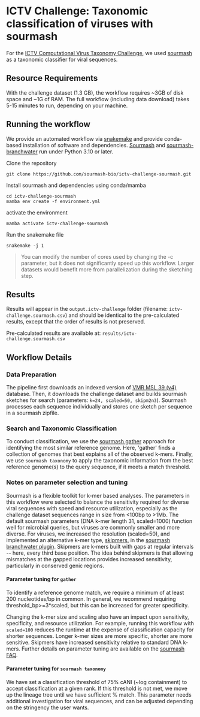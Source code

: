 # ICTV Challenge: Taxonomic classification of viruses with sourmash
For the [ICTV Computational Virus Taxonomy Challenge](https://ictv-vbeg.github.io/ICTV-TaxonomyChallenge/), we used [sourmash](https://github.com/sourmash-bio) as a taxonomic classifier for viral sequences.

## Resource Requirements
With the challenge dataset (1.3 GB), the workflow requires ~3GB of disk space and ~1G of RAM. The full workflow (including data download) takes 5-15 minutes to run, depending on your machine.

## Running the workflow

We provide an automated workflow via [snakemake](https://snakemake.readthedocs.io/en/stable/) and provide conda-based installation of software and dependencies. [Sourmash]([https:/](https://github.com/sourmash-bio/sourmash)/) and [sourmash-branchwater](https://github.com/sourmash-bio/sourmash_plugin_branchwater) run under Python 3.10 or later.

Clone the repository
```
git clone https://github.com/sourmash-bio/ictv-challenge-sourmash.git
```
Install sourmash and dependencies using conda/mamba
```
cd ictv-challenge-sourmash
mamba env create -f environment.yml
```
activate the environment
```
mamba activate ictv-challenge-sourmash
```
Run the snakemake file

```
snakemake -j 1
```
> You can modify the number of cores used by changing the -c parameter, but
> it does not significantly speed up this workflow. Larger datasets would
> benefit more from parallelization during the sketching step.

## Results
Results will appear in the `output.ictv-challenge` folder (filename: `ictv-challenge.sourmash.csv`) and should be identical to the pre-calculated results, except that the order of results is not preserved.

Pre-calculated results are available at: `results/ictv-challenge.sourmash.csv`



## Workflow Details

### Data Preparation
The pipeline first downloads an indexed version of [VMR MSL 39 (v4)](https://ictv.global/vmr) database. Then, it downloads the challenge dataset and builds sourmash sketches for search (parameters: `k=24, scaled=50, skipm2n3`). Sourmash processes each sequence individually and stores one sketch per sequence in a sourmash zipfile. 

### Search and Taxonomic Classification
To conduct classification, we use the [sourmash gather](https://sourmash.readthedocs.io/en/latest/classifying-signatures.html#analyzing-metagenomic-samples-with-gather) approach for identifying the most similar reference genome. Here, 'gather' finds a collection of genomes that best explains all of the observed k-mers. Finally, we use `sourmash taxonomy` to apply the taxonomic information from the best reference genome(s) to the query sequence, if it meets a match threshold.


### Notes on parameter selection and tuning

Sourmash is a flexible toolkit for k-mer based analyses. The parameters in this workflow were selected to balance the sensitivity required for diverse viral sequences with speed and resource utilization, especially as the challenge dataset sequences range in size from <100bp to >1Mb. The default sourmash parameters (DNA k-mer length 31, scaled=1000) function well for microbial queries, but viruses are commonly smaller and more diverse. For viruses, we increased the resolution (scaled=50), and implemented an alternative k-mer type, [skipmers](https://www.biorxiv.org/content/10.1101/179960), in the [sourmash branchwater plugin](https://github.com/sourmash-bio/sourmash_plugin_branchwater). Skipmers are k-mers built with gaps at regular intervals -- here, every third base position. The idea behind skipmers is that allowing mismatches at the gapped locations provides increased sensitivity, particularly in conserved genic regions.

#### Parameter tuning for `gather`
To identify a reference genome match, we require a minimum of at least 200 nucleotides/bp in common. In general, we recommend requiring threshold_bp>=3\*scaled, but this can be increased for greater specificity. 

Changing the k-mer size and scaling also have an impact upon sensitivity, specificity, and resource utilization. For example, running this workflow with `scaled=100` reduces the runtime at the expense of classification capacity for shorter sequences. Longer k-mer sizes are more specific, shorter are more sensitive. Skipmers have increased sensitivity relative to standard DNA k-mers. Further details on parameter tuning are available on the [sourmash FAQ](https://sourmash.readthedocs.io/en/latest/faq.html).


#### Parameter tuning for `sourmash taxonomy`
We have set a classification threshold of 75% cANI (~log containment) to accept classification at a given rank. If this threshold is not met, we move up the lineage tree until we have sufficient % match. This parameter needs additional investigation for viral sequences, and can be adjusted depending on the stringency the user wants.
